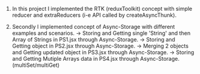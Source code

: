 1. In this project I implemented the RTK (reduxToolkit) concept with simple reducer and extraReducers (i-e API called by createAsyncThunk).

2. Secondly I implemented concept of Async-Storage with different examples and scenarios.
   -> Storing and Getting single 'String' and then Array of Strings in PS1.jsx through Async-Storage.
   -> Storing and Getting object in PS2.jsx through Async-Storage.
   -> Merging 2 objects and Getting updated object in PS3.jsx through Async-Storage.
   -> Storing and Getting Mutiple Arrays data in PS4.jsx through Async-Storage. (multiSet/multiGet)
